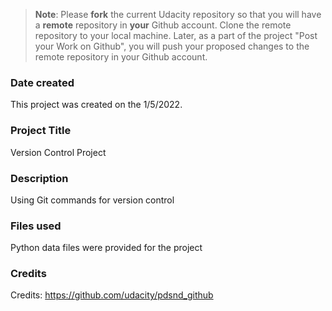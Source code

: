 >**Note**: Please **fork** the current Udacity repository so that you will have a **remote** repository in **your** Github account. Clone the remote repository to your local machine. Later, as a part of the project "Post your Work on Github", you will push your proposed changes to the remote repository in your Github account.

### Date created
This project was created on the 1/5/2022.

### Project Title
Version Control Project

### Description
Using Git commands for version control

### Files used
Python data files were provided for the project

### Credits
Credits: https://github.com/udacity/pdsnd_github
